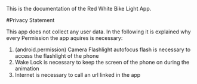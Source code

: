 This is the documentation of the Red White Bike Light App.

#Privacy Statement

This app does not collect any user data. In the following it is explained why every Permission the app aquires is necessary:
1. (android.permission) Camera Flashlight autofocus flash is necessary to access the flashlight of the phone
2. Wake Lock is necessary to keep the screen of the phone on during the animation
3. Internet is necessary to call an url linked in the app